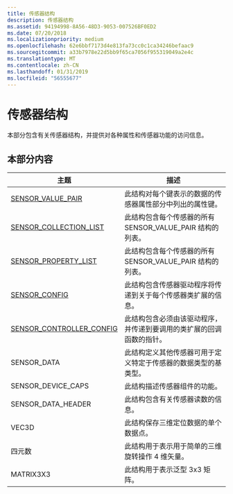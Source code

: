 ```yaml
---
title: 传感器结构
description: 传感器结构
ms.assetid: 94194998-8A56-48D3-9053-007526BF0ED2
ms.date: 07/20/2018
ms.localizationpriority: medium
ms.openlocfilehash: 62e6bbf7173d4e813fa73cc0c1ca34246befaac9
ms.sourcegitcommit: a33b7978e22d5bb9f65ca7056f955319049a2e4c
ms.translationtype: MT
ms.contentlocale: zh-CN
ms.lasthandoff: 01/31/2019
ms.locfileid: "56555677"
---
```

# <a name="sensor-structures"></a>传感器结构

本部分包含有关传感器结构，并提供对各种属性和传感器功能的访问信息。

## <a name="in-this-section"></a>本部分内容

|主题|描述|
|---|---|
|[SENSOR_VALUE_PAIR](https://docs.microsoft.com/windows-hardware/drivers/ddi/content/sensorsdef/ns-sensorsdef-sensor_value_pair)|此结构对每个键表示的数据的传感器属性部分中列出的属性键。|
|[SENSOR_COLLECTION_LIST](https://docs.microsoft.com/windows-hardware/drivers/ddi/content/sensorsdef/ns-sensorsdef-sensor_collection_list)|此结构包含每个传感器的所有 SENSOR_VALUE_PAIR 结构的列表。|
|[SENSOR_PROPERTY_LIST](https://docs.microsoft.com/windows-hardware/drivers/ddi/content/sensorsdef/ns-sensorsdef-sensor_property_list)|此结构包含每个传感器的所有 SENSOR_VALUE_PAIR 结构的列表。|
|[SENSOR_CONFIG](https://docs.microsoft.com/windows-hardware/drivers/ddi/content/sensorscx/ns-sensorscx-_sensor_config)|此结构包含传感器驱动程序将传递到关于每个传感器类扩展的信息。|
|[SENSOR_CONTROLLER_CONFIG](https://docs.microsoft.com/windows-hardware/drivers/ddi/content/sensorscx/ns-sensorscx-_sensor_controller_config)|此结构包含必须由该驱动程序，并传递到要调用的类扩展的回调函数的指针。|
|SENSOR_DATA|此结构定义其他传感器可用于定义特定于传感器的数据类型的基类型。|
|SENSOR_DEVICE_CAPS|此结构描述传感器组件的功能。|
|SENSOR_DATA_HEADER|此结构包含有关传感器读数的信息。|
|VEC3D|此结构保存三维定位数据的单个数据点。|
|四元数|此结构用于表示用于简单的三维旋转操作 4 维矢量。|
|MATRIX3X3|此结构用于表示泛型 3x3 矩阵。|






